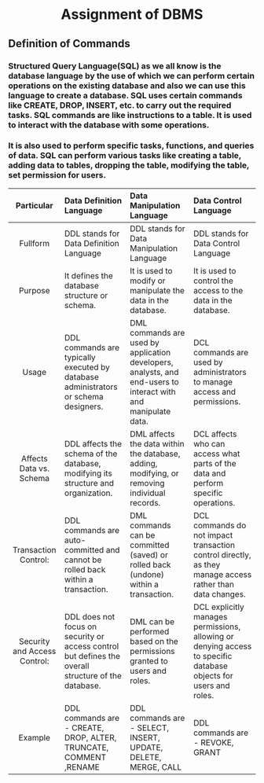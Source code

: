 # <p align="center">Assignment of DBMS</p>
## Definition of Commands
### Structured Query Language(SQL) as we all know is the database language by the use of which we can perform certain operations on the existing database and also we can use this language to create a database. SQL uses certain commands like CREATE, DROP, INSERT, etc. to carry out the required tasks. SQL commands are like instructions to a table. It is used to interact with the database with some operations. 
### It is also used to perform specific tasks, functions, and queries of data. SQL can perform various tasks like creating a table, adding data to tables, dropping the table, modifying the table, set permission for users.<br>

| Particular | Data Definition Language| Data Manipulation Language| Data Control Language| 
| :---:       | :---        |:----   |:--- | 
| Fullform | DDL stands for Data Definition Language | DDL stands for Data Manipulation Language | DDL stands for Data Control Language || DDL stands for Data Definition Language | 
| Purpose |It defines the database structure or schema. | It is used to modify or manipulate the data in the database. | It is used to control the access to the data in the database. |
| Usage |DDL commands are typically executed by database administrators or schema designers. | DML commands are used by application developers, analysts, and end-users to interact with and manipulate data. | DCL commands are used by administrators to manage access and permissions. |
| Affects Data vs. Schema |DDL affects the schema of the database, modifying its structure and organization. | DML affects the data within the database, adding, modifying, or removing individual records. | DCL affects who can access what parts of the data and perform specific operations. |
| Transaction Control: |DDL commands are auto-committed and cannot be rolled back within a transaction. | DML commands can be committed (saved) or rolled back (undone) within a transaction. | DCL commands do not impact transaction control directly, as they manage access rather than data changes. |
| Security and Access Control: |DDL does not focus on security or access control but defines the overall structure of the database. | DML can be performed based on the permissions granted to users and roles. | DCL explicitly manages permissions, allowing or denying access to specific database objects for users and roles. |
| Example |  DDL commands are - CREATE, DROP, ALTER, TRUNCATE, COMMENT ,RENAME | DDL commands are - SELECT, INSERT, UPDATE, DELETE, MERGE, CALL | DDL commands are - REVOKE, GRANT |
